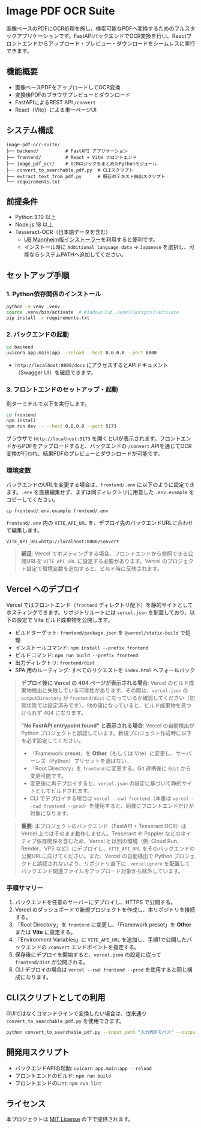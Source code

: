 # Image PDF OCR Suite

画像ベースのPDFにOCR処理を施し、検索可能なPDFへ変換するためのフルスタックアプリケーションです。FastAPIバックエンドでOCR変換を行い、Reactフロントエンドからアップロード・プレビュー・ダウンロードをシームレスに実行できます。

## 機能概要

- 画像ベースPDFをアップロードしてOCR変換
- 変換後PDFのブラウザプレビューとダウンロード
- FastAPIによるREST API `/convert`
- React（Vite）による単一ページUI

## システム構成

```
image-pdf-ocr-suite/
├── backend/          # FastAPI アプリケーション
├── frontend/         # React + Vite フロントエンド
├── image_pdf_ocr/    # OCRロジックをまとめたPythonモジュール
├── convert_to_searchable_pdf.py  # CLIスクリプト
├── extract_text_from_pdf.py      # 既存のテキスト抽出スクリプト
└── requirements.txt
```

## 前提条件

- Python 3.10 以上
- Node.js 18 以上
- Tesseract-OCR（日本語データを含む）
  - [UB Mannheim版インストーラー](https://github.com/UB-Mannheim/tesseract/wiki)を利用すると便利です。
  - インストール時に `Additional language data` → `Japanese` を選択し、可能ならシステムPATHへ追加してください。

## セットアップ手順

### 1. Python依存関係のインストール

```bash
python -m venv .venv
source .venv/bin/activate  # Windowsでは .venv\\Scripts\\activate
pip install -r requirements.txt
```

### 2. バックエンドの起動

```bash
cd backend
uvicorn app.main:app --reload --host 0.0.0.0 --port 8000
```

- `http://localhost:8000/docs` にアクセスするとAPIドキュメント（Swagger UI）を確認できます。

### 3. フロントエンドのセットアップ・起動

別ターミナルで以下を実行します。

```bash
cd frontend
npm install
npm run dev -- --host 0.0.0.0 --port 5173
```

ブラウザで `http://localhost:5173` を開くとUIが表示されます。フロントエンドからPDFをアップロードすると、バックエンドの `/convert` APIを通じてOCR変換が行われ、結果PDFのプレビューとダウンロードが可能です。

### 環境変数

バックエンドのURLを変更する場合は、`frontend/.env` に以下のように設定できます。`.env` を直接編集せず、まずは同ディレクトリに用意した `.env.example` をコピーしてください。

```
cp frontend/.env.example frontend/.env
```

`frontend/.env` 内の `VITE_API_URL` を、デプロイ先のバックエンドURLに合わせて編集します。

```
VITE_API_URL=http://localhost:8000/convert
```

> **補足**: Vercel でホスティングする場合、フロントエンドから参照できる公開URLを `VITE_API_URL` に設定する必要があります。Vercel のプロジェクト設定で環境変数を追加すると、ビルド時に反映されます。

## Vercel へのデプロイ

Vercel ではフロントエンド（`frontend` ディレクトリ配下）を静的サイトとしてホスティングできます。リポジトリルートには `vercel.json` を配置しており、以下の設定で Vite ビルド成果物を公開します。

- ビルドターゲット: `frontend/package.json` を `@vercel/static-build` で処理
- インストールコマンド: `npm install --prefix frontend`
- ビルドコマンド: `npm run build --prefix frontend`
- 出力ディレクトリ: `frontend/dist`
- SPA 用のルーティング: すべてのリクエストを `index.html` へフォールバック

> **デプロイ後に Vercel の 404 ページが表示される場合**: Vercel のビルド成果物検出に失敗している可能性があります。その際は、`vercel.json` の `outputDirectory` が `frontend/dist` になっているか確認してください（初期状態では設定済みです）。他の値になっていると、ビルド成果物を見つけられず 404 になります。
>
> **"No FastAPI entrypoint found" と表示される場合**: Vercel の自動検出が Python プロジェクトと誤認しています。新規プロジェクト作成時に以下を必ず設定してください。
>
> - 「Framework preset」を **Other**（もしくは Vite）に変更し、サーバーレス（Python）プリセットを選ばない。
> - 「Root Directory」を `frontend` に変更する。Git 連携後に `Edit` から変更可能です。
> - 変更後に再デプロイすると、`vercel.json` の設定に基づいて静的サイトとしてビルドされます。
> - CLI でデプロイする場合は `vercel --cwd frontend`（本番は `vercel --cwd frontend --prod`）を使用すると、同様にフロントエンドだけが対象になります。

> **重要**: 本プロジェクトのバックエンド（FastAPI + Tesseract OCR）は Vercel 上ではそのまま動作しません。Tesseract や Poppler などのネイティブ依存関係を含むため、Vercel とは別の環境（例: Cloud Run、Render、VPS など）にデプロイし、`VITE_API_URL` をそのバックエンドの公開URLに向けてください。また、Vercel の自動検出で Python プロジェクトと誤認されないよう、リポジトリ直下に `.vercelignore` を配置してバックエンド関連ファイルをアップロード対象から除外しています。

### 手順サマリー

1. バックエンドを任意のサーバーにデプロイし、HTTPS で公開する。
2. Vercel のダッシュボードで新規プロジェクトを作成し、本リポジトリを接続する。
3. 「Root Directory」を `frontend` に変更し、「Framework preset」を **Other** または **Vite** に設定する。
4. 「Environment Variables」に `VITE_API_URL` を追加し、手順1で公開したバックエンドの `/convert` エンドポイントを指定する。
5. 保存後にデプロイを開始すると、`vercel.json` の設定に従って `frontend/dist` が公開される。
6. CLI デプロイの場合は `vercel --cwd frontend --prod` を使用すると同じ構成になります。

## CLIスクリプトとしての利用

GUIではなくコマンドラインで変換したい場合は、従来通り `convert_to_searchable_pdf.py` を使用できます。

```bash
python convert_to_searchable_pdf.py --input_path "入力PDFのパス" --output_path "出力PDFのパス"
```

## 開発用スクリプト

- バックエンドAPIの起動: `uvicorn app.main:app --reload`
- フロントエンドのビルド: `npm run build`
- フロントエンドのLint: `npm run lint`

## ライセンス

本プロジェクトは [MIT License](LICENSE) の下で提供されます。
